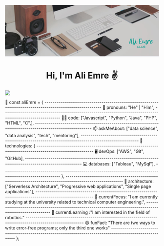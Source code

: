 <img src="https://github.com/AliEmreUlus/aliemreulus/blob/main/banner.JPG?raw=true">

<h1 align="center">Hi, I'm Ali Emre ✌️</h1>

<img align="center" src="https://media0.giphy.com/media/qgQUggAC3Pfv687qPC/giphy.gif?cid=ecf05e47ilal88pjcw4an3qpvcfk25vxbtp907mhe8dsvs9h&rid=giphy.gif&ct=g">


<p>
💬 const aliEmre = {
-----------------------------------------------------------------------------------------------------------
🤵    pronouns: "He" | "Him",
-----------------------------------------------------------------------------------------------------------
✍🏻    code: ["Javascript", "Python", "Java", "PHP", "HTML", "C",],
-----------------------------------------------------------------------------------------------------------
📫    askMeAbout: ["data science", "data analysis", "tech", "mentoring"],
-----------------------------------------------------------------------------------------------------------
📡    technologies: {
-----------------------------------------------------------------------------------------------------------
🖥️        devOps: ["AWS", "Git", "GitHub],
-----------------------------------------------------------------------------------------------------------
💻        databases: ["Tableau", "MySql"],
-----------------------------------------------------------------------------------------------------------
   },
-----------------------------------------------------------------------------------------------------------
📐    architecture: ["Serverless Architecture", "Progressive web applications", "Single page applications"],
-----------------------------------------------------------------------------------------------------------
🧠    currentFocus: "I am currently studying at the university related to technical computer engineering.",
-----------------------------------------------------------------------------------------------------------
🌱    currentLearning :"I am interested in the field of robotics."
-----------------------------------------------------------------------------------------------------------
😄    funFact: "There are two ways to write error-free programs; only the third one works"
-----------------------------------------------------------------------------------------------------------
};
</p>
